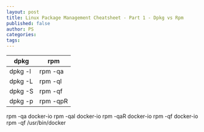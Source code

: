 ```yaml
---
layout: post
title: Linux Package Management Cheatsheet - Part 1 - Dpkg vs Rpm
published: false
author: PS
categories:
tags:
---
```


|dpkg|rpm|
|----|---|
|dpkg -l|rpm -qa|
|dpkg -L|rpm -ql|
|dpkg -S|rpm -qf|
|dpkg -p|rpm -qpR|

rpm -qa docker-io
rpm -qal docker-io
rpm -qaR docker-io
rpm -qf docker-io
rpm -qf /usr/bin/docker
